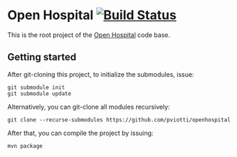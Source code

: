 # Open Hospital [![Build Status](https://travis-ci.org/pviotti/openhospital.svg?branch=master)](https://travis-ci.org/pviotti/openhospital)

This is the root project of the [Open Hospital][openhospital] code base.

## Getting started

After git-cloning this project, to initialize the submodules, issue:

    git submodule init
    git submodule update


Alternatively, you can git-clone all modules recursively:

    git clone --recurse-submodules https://github.com/pviotti/openhospital

After that, you can compile the project by issuing:

    mvn package


 [openhospital]: https://www.open-hospital.org/
